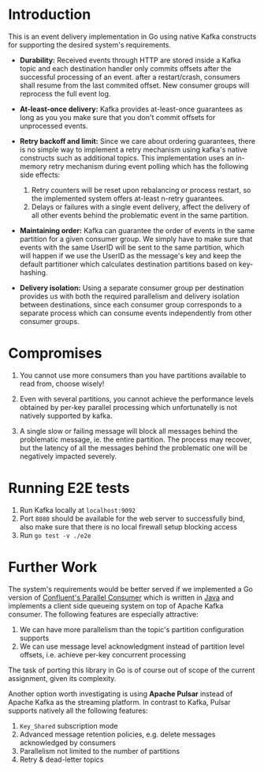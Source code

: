 Introduction
============

This is an event delivery implementation in Go using native Kafka constructs
for supporting the desired system's requirements.

- **Durability:** Received events through HTTP are stored inside a Kafka topic
  and each destination handler only commits offsets after the
  successful processing of an event. after a restart/crash,
  consumers shall resume from the last commited offset. New consumer groups
  will reprocess the full event log.

- **At-least-once delivery:** Kafka provides at-least-once guarantees
  as long as you you make sure that you don't commit offsets for
  unprocessed events.

- **Retry backoff and limit:** Since we care about ordering guarantees,
  there is no simple way to implement a retry mechanism using kafka's
  native constructs such as additional topics. This implementation uses an in-memory retry
  mechanism during event polling which has the following side effects:

  1. Retry counters will be reset upon rebalancing or process restart,
     so the implemented system offers at-least n-retry guarantees.
  2. Delays or failures with a single event delivery, affect the delivery
     of all other events behind the problematic event in the same partition.

- **Maintaining order:** Kafka can guarantee the order of events in the
  same partition for a given consumer group. We simply have to make
  sure that events with the same UserID will be sent to the same partition,
  which will happen if we use the UserID as the message's key and keep
  the default partitioner which calculates destination partitions based
  on key-hashing.

- **Delivery isolation:** Using a separate consumer group per destination
  provides us with both the required parallelism and delivery isolation
  between destinations, since each consumer group corresponds to a
  separate process which can consume events independently from other
  consumer groups.

# Compromises

1. You cannot use more consumers than you have partitions available to
   read from, choose wisely!

2. Even with several partitions, you cannot achieve the performance
   levels obtained by per-key parallel processing which unfortunatelly
   is not natively supported by kafka.

3. A single slow or failing message will block all messages behind the
   problematic message, ie. the entire partition. The process may recover,
   but the latency of all the messages behind the problematic one will be
   negatively impacted severely.

Running E2E tests
=================

1. Run Kafka locally at `localhost:9092`
2. Port `8080` should be available for the web server to successfully bind, also make sure that there is no local firewall setup blocking access
3. Run `go test -v ./e2e`

Further Work
============

The system's requirements would be better served if we implemented a Go version of [Confluent's Parallel Consumer](https://www.confluent.io/blog/introducing-confluent-parallel-message-processing-client/) which is written in [Java](https://github.com/confluentinc/parallel-consumer) and implements a client side queueing system on top of Apache Kafka consumer. The following features are especially attractive:

1. We can have more parallelism than the topic's partition configuration supports
2. We can use message level acknowledgment instead of partition level offsets, i.e. achieve per-key concurrent processing

The task of porting this library in Go is of course out of scope of the current assignment, given its complexity.

Another option worth investigating is using __Apache Pulsar__ instead of Apache Kafka as the streaming platform. In contrast to Kafka, Pulsar supports natively all the following features:

1. `Key_Shared` subscription mode
2. Advanced message retention policies, e.g. delete messages acknowledged by consumers
3. Parallelism not limited to the number of partitions
3. Retry & dead-letter topics
